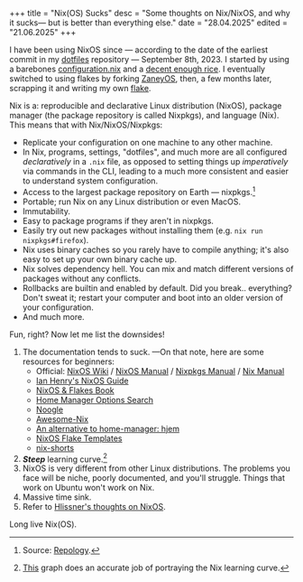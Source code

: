 +++
title = "Nix(OS) Sucks"
desc = "Some thoughts on Nix/NixOS, and why it sucks— but is better than everything else."
date = "28.04.2025"
edited = "21.06.2025"
+++

I have been using NixOS since — according to the date of the earliest commit in my [dotfiles](https://orangc.net/dots) repository — September 8th, 2023. I started by using a barebones [configuration.nix](https://github.com/orangci/dots/blob/OldNixKDE/etc/nixos/configuration.nix) and a [decent enough rice](../assets/old-nix-kde-rice.png). I eventually switched to using flakes by forking [ZaneyOS](https://gitlab.com/Zaney/zaneyos), then, a few months later, scrapping it and writing my own [flake](https://orangc.net/dots).

Nix is a: reproducible and declarative Linux distribution (NixOS), package manager (the package repository is called Nixpkgs), and language (Nix). This means that with Nix/NixOS/Nixpkgs:

- Replicate your configuration on one machine to any other machine.
- In Nix, programs, settings, "dotfiles", and much more are all configured *declaratively* in a `.nix` file, as opposed to setting things up *imperatively* via commands in the CLI, leading to a much more consistent and easier to understand system configuration.
- Access to the largest package repository on Earth — nixpkgs.[^1]
- Portable; run Nix on any Linux distribution or even MacOS.
- Immutability.
- Easy to package programs if they aren't in nixpkgs.
- Easily try out new packages without installing them (e.g. `nix run nixpkgs#firefox`).
- Nix uses binary caches so you rarely have to compile anything; it's also easy to set up your own binary cache up.
- Nix solves dependency hell. You can mix and match different versions of packages without any conflicts.
- Rollbacks are builtin and enabled by default. Did you break.. everything? Don't sweat it; restart your computer and boot into an older version of your configuration.
- And much more.

Fun, right? Now let me list the downsides!

1. The documentation tends to suck. —On that note, here are some resources for beginners:
    - Official: [NixOS Wiki](https://wiki.nixos.org/wiki/NixOS_Wiki) / [NixOS Manual](https://nixos.org/manual/nixos/unstable/) / [Nixpkgs Manual](https://nixos.org/manual/nixpkgs/unstable/) / [Nix Manual](https://nix.dev/manual/nix/2.28/)
    - [Ian Henry's NixOS Guide](https://ianthehenry.com/posts/how-to-learn-nix/introduction/)
    - [NixOS & Flakes Book](https://nixos-and-flakes.thiscute.world/)
    - [Home Manager Options Search](https://nix-community.github.io/home-manager/options.xhtml)
    - [Noogle](https://noogle.dev)
    - [Awesome-Nix](https://nix-community.github.io/awesome-nix/)
    - [An alternative to home-manager: hjem](https://github.com/feel-co/hjem/)
    - [NixOS Flake Templates](https://github.com/NixOS/templates)
    - [nix-shorts](https://github.com/justinwoo/nix-shorts)
2. ***Steep*** learning curve.[^2]
3. NixOS is very different from other Linux distributions. The problems you face will be niche, poorly documented, and you'll struggle. Things that work on Ubuntu won't work on Nix.
4. Massive time sink. 
5. Refer to [Hlissner's thoughts on NixOS](https://github.com/hlissner/dotfiles?tab=readme-ov-file#frequently-asked-questions).

Long live Nix(OS).

[^1]: Source: [Repology](https://repology.org/repositories/statistics/total).
[^2]: [This](../assets/nix-learning-curve-of-doom.png) graph does an accurate job of portraying the Nix learning curve.